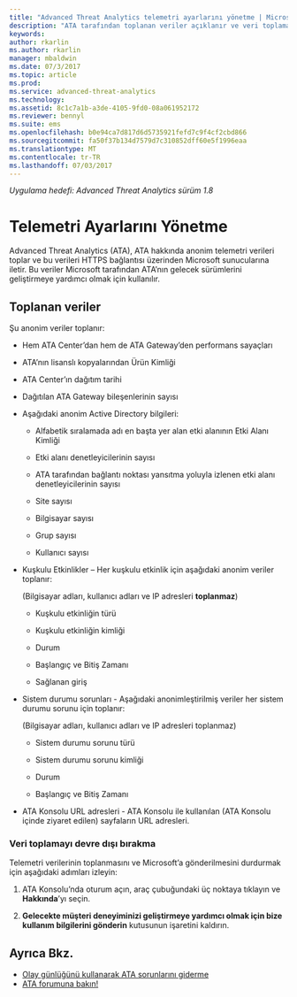 ```yaml
---
title: "Advanced Threat Analytics telemetri ayarlarını yönetme | Microsoft Docs"
description: "ATA tarafından toplanan veriler açıklanır ve veri toplamayı kapatma adımları sağlanır."
keywords: 
author: rkarlin
ms.author: rkarlin
manager: mbaldwin
ms.date: 07/3/2017
ms.topic: article
ms.prod: 
ms.service: advanced-threat-analytics
ms.technology: 
ms.assetid: 8c1c7a1b-a3de-4105-9fd0-08a061952172
ms.reviewer: bennyl
ms.suite: ems
ms.openlocfilehash: b0e94ca7d817d6d5735921fefd7c9f4cf2cbd866
ms.sourcegitcommit: fa50f37b134d7579d7c310852dff60e5f1996eaa
ms.translationtype: MT
ms.contentlocale: tr-TR
ms.lasthandoff: 07/03/2017
---
```

*Uygulama hedefi: Advanced Threat Analytics sürüm 1.8*



# <a name="manage-telemetry-settings"></a>Telemetri Ayarlarını Yönetme
Advanced Threat Analytics (ATA), ATA hakkında anonim telemetri verileri toplar ve bu verileri HTTPS bağlantısı üzerinden Microsoft sunucularına iletir.  Bu veriler Microsoft tarafından ATA’nın gelecek sürümlerini geliştirmeye yardımcı olmak için kullanılır.

## <a name="data-collected"></a>Toplanan veriler
Şu anonim veriler toplanır:

-   Hem ATA Center’dan hem de ATA Gateway’den performans sayaçları

-   ATA’nın lisanslı kopyalarından Ürün Kimliği

-   ATA Center’ın dağıtım tarihi

-   Dağıtılan ATA Gateway bileşenlerinin sayısı

-   Aşağıdaki anonim Active Directory bilgileri:

    -   Alfabetik sıralamada adı en başta yer alan etki alanının Etki Alanı Kimliği

    -   Etki alanı denetleyicilerinin sayısı

    -   ATA tarafından bağlantı noktası yansıtma yoluyla izlenen etki alanı denetleyicilerinin sayısı

    -   Site sayısı

    -   Bilgisayar sayısı

    -   Grup sayısı

    -   Kullanıcı sayısı

-   Kuşkulu Etkinlikler – Her kuşkulu etkinlik için aşağıdaki anonim veriler toplanır:

    (Bilgisayar adları, kullanıcı adları ve IP adresleri **toplanmaz**)

    -   Kuşkulu etkinliğin türü

    -   Kuşkulu etkinliğin kimliği

    -   Durum

    -   Başlangıç ve Bitiş Zamanı

    -   Sağlanan giriş

- Sistem durumu sorunları - Aşağıdaki anonimleştirilmiş veriler her sistem durumu sorunu için toplanır:

    (Bilgisayar adları, kullanıcı adları ve IP adresleri toplanmaz)

    -   Sistem durumu sorunu türü

    -   Sistem durumu sorunu kimliği

    -   Durum

    -   Başlangıç ve Bitiş Zamanı

- ATA Konsolu URL adresleri - ATA Konsolu ile kullanılan (ATA Konsolu içinde ziyaret edilen) sayfaların URL adresleri.


### <a name="disable-data-collection"></a>Veri toplamayı devre dışı bırakma
Telemetri verilerinin toplanmasını ve Microsoft’a gönderilmesini durdurmak için aşağıdaki adımları izleyin:

1.  ATA Konsolu’nda oturum açın, araç çubuğundaki üç noktaya tıklayın ve **Hakkında**’yı seçin.

2.  **Gelecekte müşteri deneyiminizi geliştirmeye yardımcı olmak için bize kullanım bilgilerini gönderin** kutusunun işaretini kaldırın.

## <a name="see-also"></a>Ayrıca Bkz.
- [Olay günlüğünü kullanarak ATA sorunlarını giderme](troubleshooting-ata-using-logs.md)
- [ATA forumuna bakın!](https://social.technet.microsoft.com/Forums/security/home?forum=mata)
